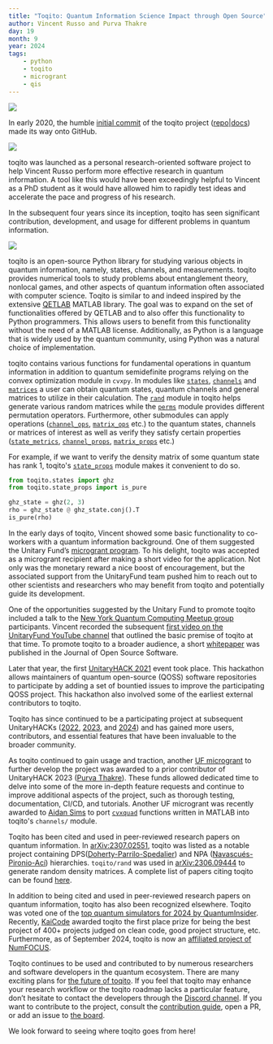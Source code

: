 ```yaml
---
title: "Toqito: Quantum Information Science Impact through Open Source"
author: Vincent Russo and Purva Thakre
day: 19
month: 9
year: 2024
tags:
    - python
    - toqito
    - microgrant
    - qis
---
```


![](/images/toqito_logo.png)

In early 2020, the humble [initial commit](https://github.com/vprusso/toqito/commit/a2f2449c4b9de81becff41cb25f1bca3fa180e8b) of the toqito project ([repo](https://github.com/vprusso/toqito)|[docs](https://toqito.readthedocs.io/en/latest/index.html)) made its way onto GitHub.

![](/images/toqito_first_commit.png)

toqito was launched as a personal research-oriented software project to help Vincent Russo perform more effective research in quantum information. A  tool like this would have been exceedingly helpful to Vincent as a PhD student as it would have allowed him to rapidly test ideas and accelerate the pace and progress of his research.

In the subsequent four years since its inception, toqito has seen significant contribution, development, and usage for different problems in quantum information.

![](/images/toqito_stars.png)

toqito is an open-source Python library for studying various objects in quantum information, namely, states, channels, and measurements. toqito provides numerical tools to study problems about entanglement theory, nonlocal games, and other aspects of quantum information often associated with computer science. Toqito is similar to and indeed inspired by the extensive [QETLAB]() MATLAB library. The goal was to expand on the set of functionalities offered by QETLAB and to also offer this functionality to Python programmers. This allows users to benefit from this functionality without the need of a MATLAB license. Additionally, as Python is a language that is widely used by the quantum community, using Python was a natural choice of implementation.

toqito contains various functions for fundamental operations in quantum information in addition to quantum semidefinite programs
relying on the convex optimization module in `cvxpy`. In modules like [`states`](https://toqito.readthedocs.io/en/latest/autoapi/states/index.html), [`channels`](https://toqito.readthedocs.io/en/latest/autoapi/channels/index.html) and [`matrices`](https://toqito.readthedocs.io/en/latest/autoapi/matrices/index.html) a user can obtain quantum states, quantum channels and general matrices to utilize in their calculation. The [`rand`](https://toqito.readthedocs.io/en/latest/autoapi/rand/index.html) module in toqito helps generate various random matrices while the [`perms`](https://toqito.readthedocs.io/en/latest/autoapi/perms/index.html) module provides different permutation operators. Furthermore, other submodules can apply operations ([`channel_ops`](https://toqito.readthedocs.io/en/latest/autoapi/channel_ops/index.html), [`matrix_ops`](https://toqito.readthedocs.io/en/latest/autoapi/matrix_props/index.html) etc.) to the quantum states, channels or matrices of interest as well as verify they satisfy certain properties ([`state_metrics`](https://toqito.readthedocs.io/en/latest/autoapi/state_metrics/index.html), [`channel_props`](https://toqito.readthedocs.io/en/latest/autoapi/channel_props/index.html), [`matrix_props`](https://toqito.readthedocs.io/en/latest/autoapi/matrix_props/index.html) etc.)

For example, if we want to verify the density matrix of some quantum state has rank 1, toqito's [`state_props`](https://toqito.readthedocs.io/en/latest/autoapi/state_props/index.html) module makes it convenient to do so. 

```py
from toqito.states import ghz
from toqito.state_props import is_pure

ghz_state = ghz(2, 3)
rho = ghz_state @ ghz_state.conj().T
is_pure(rho)
```

In the early days of toqito, Vincent showed some basic functionality to co-workers with a quantum information background. One of them suggested the Unitary Fund’s [microgrant program](https://unitary.fund/grants/). To his delight, toqito was accepted as a microgrant recipient after making a short video for the application. Not only was the monetary reward a nice boost of encouragement, but the associated support from the UnitaryFund team pushed him to reach out to other scientists and researchers who may benefit from toqito and potentially guide its development. 

One of the opportunities suggested by the Unitary Fund to promote toqito included a talk to the  [New York Quantum Computing Meetup group](https://www.meetup.com/new-york-quantum-computing-meetup/) participants. Vincent recorded the subsequent [first video on the UnitaryFund YouTube channel](https://www.youtube.com/watch?v=6R7qSszJwBI) that outlined the basic premise of toqito at that time. To promote toqito to a broader audience, a short [whitepaper](https://joss.theoj.org/papers/10.21105/joss.03082) was published in the Journal of Open Source Software.

Later that year, the first [UnitaryHACK 2021](https://unitary.fund/posts/unitaryhack2021/) event took place. This hackathon allows maintainers of quantum open-source (QOSS) software repositories to participate by adding a set of bountied issues to improve the participating QOSS project. This hackathon also involved some of the earliest external contributors to toqito. 

Toqito has since continued to be a participating project at subsequent UnitaryHACKs ([2022](https://unitary.fund/posts/2022unitaryhack/), [2023](https://unitary.fund/posts/2023_unitaryhack/), and [2024](https://unitaryhack.dev/)) and has gained more users, contributors, and essential features that have been invaluable to the broader community. 

As toqito continued to gain usage and traction, another [UF microgrant](https://unitary.fund/grants/) to further develop the project was awarded to a prior contributor of UnitaryHACK 2023 ([Purva Thakre](https://github.com/purva-thakre)). These funds allowed dedicated time to delve into some of the more in-depth feature requests and continue to improve additional aspects of the project, such as thorough testing, documentation, CI/CD, and tutorials. Another UF microgrant was recently awarded to [Aidan Sims](https://www.linkedin.com/in/aidan-sims) to port [`cvxquad`](https://github.com/hfawzi/cvxquad) functions written in MATLAB into toqito's `channels/` module.

Toqito has been cited and used in peer-reviewed research papers on quantum information. In [arXiv:2307.02551](https://arxiv.org/abs/2307.02551), toqito was listed as a notable project containing DPS([Doherty-Parrilo-Spedalier](https://arxiv.org/abs/quant-ph/0112007)) and NPA ([Navascués-Pironio-Ací](https://arxiv.org/abs/quant-ph/0607119)) hierarchies. `toqito/rand` was used in [arXiv:2306.09444](https://arxiv.org/abs/2306.09444) to generate random density matrices. A complete list of papers citing toqito can be found [here](https://github.com/vprusso/toqito?tab=readme-ov-file#references).

In addition to being cited and used in peer-reviewed research papers on quantum information, toqito has also been recognized elsewhere. Toqito was voted one of the [top quantum simulators for 2024 by QuantumInsider](https://thequantuminsider.com/2022/06/14/top-63-quantum-computer-simulators-for-2022/). Recently, [KaiCode](https://www.kaicode.org/2024.html) awarded toqito the first place prize for being the best project of 400+ projects judged on clean code, good project structure, etc. Furthermore, as of September 2024, toqito is now an [affiliated project of NumFOCUS](https://numfocus.medium.com/august-september-project-updates-e3dac6f86aa8).

Toqito continues to be used and contributed to by numerous researchers and software developers in the quantum ecosystem. There are many exciting plans for [the future of toqito](https://github.com/vprusso/toqito/wiki). If you feel that toqito may enhance your research workflow or the toqito roadmap lacks a particular feature, don’t hesitate to contact the developers through the [Discord channel](https://discord.com/channels/764231928676089909/1172282184833454090). If you want to contribute to the project, consult the [contribution guide](https://toqito.readthedocs.io/en/latest/contributing.html), open a PR, or add an issue to [the board](https://github.com/vprusso/toqito/issues).

We look forward to seeing where toqito goes from here!